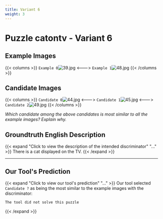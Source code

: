```yaml
---
title: Variant 6
weight: 3
---
```


# Puzzle catontv - Variant 6

## Example Images
{{< columns >}}
`Example 0`![39.jpg](/natscene_data/images/39.jpg)
<--->
`Example 1`![48.jpg](/natscene_data/images/48.jpg)
{{< /columns >}}

## Candidate Images
{{< columns >}}
`Candidate 0`![44.jpg](/natscene_data/images/44.jpg)
<--->
`Candidate 1`![45.jpg](/natscene_data/images/45.jpg)
<--->
`Candidate 2`![49.jpg](/natscene_data/images/49.jpg)
{{< /columns >}}

*Which candidate among the above candidates is most similar to all the example images? Explain why.*

## Groundtruth English Description

{{< expand "Click to view the description of the intended discriminator" "..." >}}
There is a cat displayed on the TV.
{{< /expand >}}

---



## Our Tool's Prediction

{{< expand "Click to view our tool's prediction" "..." >}}
Our tool selected `Candidate ?` as being the most similar to the example images with the discriminator:
```plaintext
The tool did not solve this puzzle
```
{{< /expand >}}
